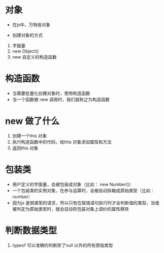 # 对象
- 在js中，万物皆对象

- 创建对象的方式
1. 字面量
2. new Object()
3. new 自定义的构造函数

# 构造函数
- 当需要批量化创建对象时，使用构造函数
- 当一个函数被 new 调用时，我们就称之为构造函数

# new 做了什么
1. 创建一个this 对象
2. 执行构造函数中的代码，给this 对象添加属性和方法
3. 返回this 对象


# 包装类
- 用户定义的字面量，会被包装成对象（比如： new Number()）
- 一个包装类的实例对象，在参与运算时，会被自动拆箱成原始类型（比如： number）
- 因为js 是弱类型的语言，所以只有在赋值语句执行时才会判断值的类型，当值被判定为原始类型时，就会自动将包装对象上调价的属性移除


# 判断数据类型
1. typeof  可以准确的判断除了null 以外的所有原始类型